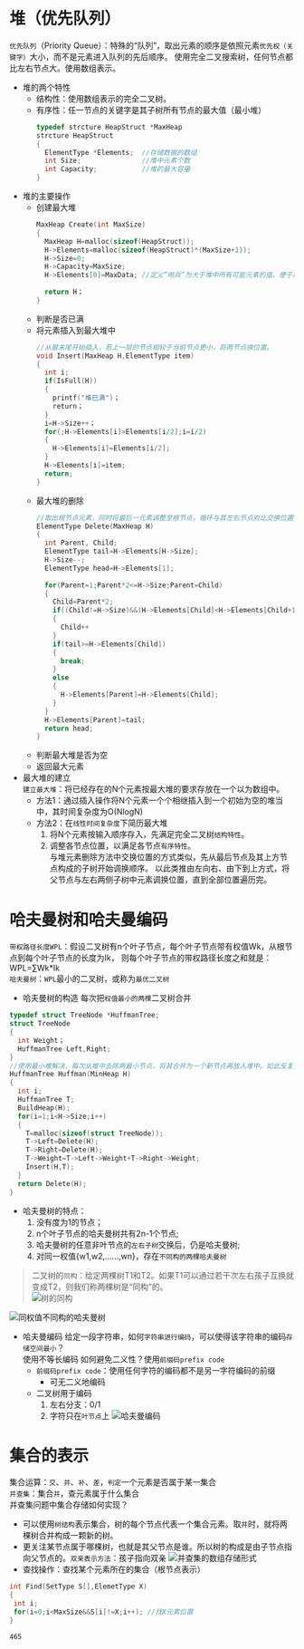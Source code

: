 # 堆（优先队列）
`优先队列`（Priority Queue）：特殊的“队列”，取出元素的顺序是依照元素`优先权（关键字）`大小，而不是元素进入队列的先后顺序。
使用完全二叉搜索树，任何节点都比左右节点大。使用数组表示。
* 堆的两个特性
  * 结构性：使用数组表示的完全二叉树。
  * 有序性：任一节点的关键字是其子树所有节点的最大值（最小堆）
    ``` C
    typedef strcture HeapStruct *MaxHeap
    strcture HeapStruct
    {
      ElementType *Elements;  //存储数据的数组
      int Size;               //堆中元素个数
      int Capacity;           //堆的最大容量
    }
    ```
* 堆的主要操作
  * 创建最大堆
    ``` C
    MaxHeap Create(int MaxSize)
    {
      MaxHeap H=malloc(sizeof(HeapStruct));
      H->Elements=malloc(sizeof(HeapStruct)*(MaxSize+1));
      H->Size=0;
      H->Capacity=MaxSize;
      H->Elements[0]=MaxData; //定义“哨兵”为大于堆中所有可能元素的值，便于以后更快操作
      
      return H；
    }
    ```
  * 判断是否已满
  * 将元素插入到最大堆中
    ``` C
    //从最末尾开始插入，若上一层的节点相较于当前节点更小，将两节点换位置。
    void Insert(MaxHeap H,ElementType item)
    {
      int i;
      if(IsFull(H))
      {
        printf("堆已满")；
        return；
      }
      i=H->Size++；
      for(;H->Elements[i]>Elements[i/2];i=i/2)
      {
        H->Elements[i]=Elements[i/2];
      }
      H->Elements[i]=item;
      return;
    }
    ```
  * 最大堆的删除
    ``` C
    //取出根节点元素，同时将最后一元素调整至根节点，循环与其左右节点对比交换位置保证顺序性。
    ElementType Delete(MaxHeap H)
    {
      int Parent, Child;
      ElementType tail=H->Elements[H->Size];
      H->Size--;
      ElementType head=H->Elements[1];
      
      for(Parent=1;Parent*2<=H->Size;Parent=Child)
      {
        Child=Parent*2;
        if((Child!=H->Size)&&(H->Elements[Child]<H->Elements[Child+1]))
        {
          Child++
        }
        if(tail>=H->Elements[Child])
        {
          break;
        }
        else
        {
          H->Elements[Parent]=H->Elements[Child];
        }
      }
      H->Elements[Parent]=tail;
      return head;
    }
    ```
  * 判断最大堆是否为空
  * 返回最大元素
* 最大堆的建立  
`建立最大堆`：将已经存在的N个元素按最大堆的要求存放在一个以为数组中。
  * 方法1：通过插入操作将N个元素一个个相继插入到一个初始为空的堆当中，其时间复杂度为O(NlogN)
  * 方法2：在`线性时间复杂度`下简历最大堆
    1. 将N个元素按输入顺序存入，先满足完全二叉树`结构特性`。<br>
    2. 调整各节点位置，以满足各节点`有序特性`。<br>
  与堆元素删除方法中交换位置的方式类似，先从最后节点及其上方节点构成的子树开始调换顺序。
  以此类推由左向右、由下到上方式，将父节点与左右两侧子树中元素调换位置，直到全部位置遍历完。<br>
    
# 哈夫曼树和哈夫曼编码
`带权路径长度WPL`：假设二叉树有n个叶子节点，每个叶子节点带有权值Wk，从根节点到每个叶子节点的长度为Ik，
则每个叶子节点的带权路径长度之和就是：WPL=∑Wk*Ik<br>
`哈夫曼树`：`WPL`最小的二叉树，或称为`最优二叉树`
* 哈夫曼树的构造
  每次把`权值最小的两棵`二叉树合并
```C
typedef struct TreeNode *HuffmanTree;
struct TreeNode
{
  int Weight；
  HuffmanTree Left,Right;
}
//使用最小堆解决，每次从堆中去除两最小节点，将其合并为一个新节点再放入堆中。如此反复知道遍历完成
HuffmanTree Huffman(MinHeap H)
{
  int i;
  HuffmanTree T;
  BuildHeap(H);
  for(i=1;i<H->Size;i++)
  {
    T=malloc(sizeof(struct TreeNode));
    T->Left=Delete(H);
    T->Right=Delete(H);
    T->Weight=T->Left->Weight+T->Right->Weight;
    Insert(H,T);
  }
  return Delete(H);
}
```
* 哈夫曼树的特点：
  1. 没有度为1的节点；<br>
  2. n个叶子节点的哈夫曼树共有2n-1个节点;<br>
  3. 哈夫曼树的任意非叶节点的`左右子树`交换后，仍是哈夫曼树;<br>
  4. 对同一权值{w1,w2,......,wn}，存在`不同构的两棵哈夫曼树`<br>
> 二叉树的`同构`：给定两棵树T1和T2。如果T1可以通过若干次左右孩子互换就变成T2，则我们称两棵树是“同构”的。<br>
![树的同构](https://github.com/fake960324/DataStructure-Algorithm/blob/master/Pics/%E6%A0%91%E7%9A%84%E5%90%8C%E6%9E%84.jpg)<br>
  
  ![同权值不同构的哈夫曼树](https://github.com/fake960324/DataStructure-Algorithm/blob/master/Pics/%E5%90%8C%E6%9D%83%E5%80%BC%E5%93%88%E5%A4%AB%E6%9B%BC%E6%A0%91.jpg)
* 哈夫曼编码
给定一段字符串，如何`字符串进行编码`，可以使得该字符串的编码`存储空间最小`？<br>
使用不等长编码
如何避免二义性？使用`前缀码prefix code`
  * `前缀码prefix code`：使用任何字符的编码都不是另一字符编码的前缀
    * 可无二义地编码
  * 二叉树用于编码
    1. 左右分支：0/1
    2. 字符只在`叶节点`上
![哈夫曼编码](https://github.com/fake960324/DataStructure-Algorithm/blob/master/Pics/%E5%93%88%E5%A4%AB%E6%9B%BC%E7%BC%96%E7%A0%81.jpg)<br>
    
# 集合的表示
集合运算：`交`、`并`、`补`、`差`，`判定`一个元素是否属于某一集合<br>
`并查集`：集合`并`，查元素属于什么集合<br>
并查集问题中集合存储如何实现？<br>
  * 可以使用`树结构`表示集合，树的每个节点代表一个集合元素。取`并`时，就将两棵树合并构成一颗新的树。<br>
  * 更关注某节点属于哪棵树，也就是其父节点是谁。所以树的构成是由子节点指向父节点的。`双亲表示方法`：孩子指向双亲
![并查集的数组存储形式](https://github.com/fake960324/DataStructure-Algorithm/blob/master/Pics/%E5%B9%B6%E6%9F%A5%E9%9B%86.jpg)<br>
 * 查找操作：查找某个元素所在的集合（根节点表示）
 ``` C
 int Find(SetType S[],ElemetType X)
 {
  int i;
  for(i=0;i<MaxSize&&S[i]!=X;i++); //找X元素位置
 }
 ```
 
 ~~~
 465
 ~~~
 

    
    
    
    
    

  
  
